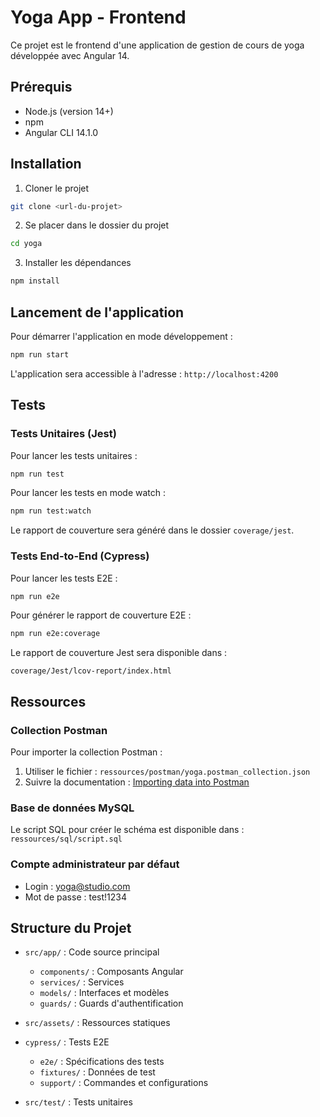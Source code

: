 # Yoga App - Frontend

Ce projet est le frontend d'une application de gestion de cours de yoga développée avec Angular 14.

## Prérequis

- Node.js (version 14+)
- npm
- Angular CLI 14.1.0

## Installation

1. Cloner le projet
```bash
git clone <url-du-projet>
```

2. Se placer dans le dossier du projet
```bash
cd yoga
```

3. Installer les dépendances
```bash
npm install
```

## Lancement de l'application

Pour démarrer l'application en mode développement :
```bash
npm run start
```

L'application sera accessible à l'adresse : `http://localhost:4200`

## Tests

### Tests Unitaires (Jest)

Pour lancer les tests unitaires :
```bash
npm run test
```

Pour lancer les tests en mode watch :
```bash
npm run test:watch
```

Le rapport de couverture sera généré dans le dossier `coverage/jest`.

### Tests End-to-End (Cypress)

Pour lancer les tests E2E :
```bash
npm run e2e
```

Pour générer le rapport de couverture E2E :
```bash
npm run e2e:coverage
```

Le rapport de couverture Jest sera disponible dans :
```
coverage/Jest/lcov-report/index.html
```

## Ressources

### Collection Postman

Pour importer la collection Postman :
1. Utiliser le fichier : `ressources/postman/yoga.postman_collection.json`
2. Suivre la documentation : [Importing data into Postman](https://learning.postman.com/docs/getting-started/importing-and-exporting-data/#importing-data-into-postman)

### Base de données MySQL

Le script SQL pour créer le schéma est disponible dans : `ressources/sql/script.sql`

### Compte administrateur par défaut

- Login : yoga@studio.com
- Mot de passe : test!1234

## Structure du Projet

- `src/app/` : Code source principal
  - `components/` : Composants Angular
  - `services/` : Services
  - `models/` : Interfaces et modèles
  - `guards/` : Guards d'authentification

- `src/assets/` : Ressources statiques

- `cypress/` : Tests E2E
  - `e2e/` : Spécifications des tests
  - `fixtures/` : Données de test
  - `support/` : Commandes et configurations

- `src/test/` : Tests unitaires
